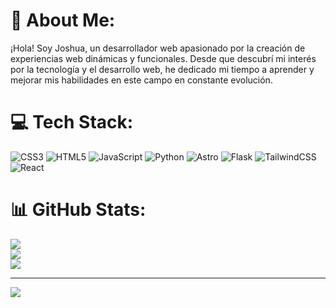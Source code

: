 # 💫 About Me:
¡Hola! Soy Joshua, un desarrollador web apasionado por la creación de experiencias web dinámicas y funcionales. Desde que descubrí mi interés por la tecnología y el desarrollo web, he dedicado mi tiempo a aprender y mejorar mis habilidades en este campo en constante evolución.


# 💻 Tech Stack:
![CSS3](https://img.shields.io/badge/css3-%231572B6.svg?style=for-the-badge&logo=css3&logoColor=white) ![HTML5](https://img.shields.io/badge/html5-%23E34F26.svg?style=for-the-badge&logo=html5&logoColor=white) ![JavaScript](https://img.shields.io/badge/javascript-%23323330.svg?style=for-the-badge&logo=javascript&logoColor=%23F7DF1E) ![Python](https://img.shields.io/badge/python-3670A0?style=for-the-badge&logo=python&logoColor=ffdd54) ![Astro](https://img.shields.io/badge/astro-%232C2052.svg?style=for-the-badge&logo=astro&logoColor=white) ![Flask](https://img.shields.io/badge/flask-%23000.svg?style=for-the-badge&logo=flask&logoColor=white)  ![TailwindCSS](https://img.shields.io/badge/tailwindcss-%2338B2AC.svg?style=for-the-badge&logo=tailwind-css&logoColor=white) ![React](https://img.shields.io/badge/react-%2320232a.svg?style=for-the-badge&logo=react&logoColor=%2361DAFB)
# 📊 GitHub Stats:
![](https://github-readme-stats.vercel.app/api?username=Joshua-EPR&theme=dark&hide_border=false&include_all_commits=false&count_private=false)<br/>
![](https://github-readme-streak-stats.herokuapp.com/?user=Joshua-EPR&theme=dark&hide_border=false)<br/>
![](https://github-readme-stats.vercel.app/api/top-langs/?username=Joshua-EPR&theme=dark&hide_border=false&include_all_commits=false&count_private=false&layout=compact)

---
[![](https://visitcount.itsvg.in/api?id=Joshua-EPR&icon=9&color=12)](https://visitcount.itsvg.in)

<!-- Proudly created with GPRM ( https://gprm.itsvg.in ) -->
